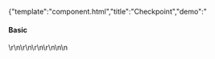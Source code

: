 {"template":"component.html","title":"Checkpoint","demo":"<h4>Basic</h4>\r\n\r\n<!-- START: FIRSTDEMO -->\r\n\r\n<style>\n\t.checkpoint { background: green; padding: 20px; text-align: center; opacity: 0; transform: translateY(20px); transition: opacity 0.25s linear, transform 0.25s ease; }\n\t.checkpoint.fs-checkpoint-active { opacity: 1; transform: translateY(0); }\n</style>\n\n<script>\n$(document).ready(function() {\n\t$(\".checkpoint\").on(\"activate.checkpoint\", function() {\n\t\tconsole.log(\"activate\", this);\n\t}).on(\"deactivate.checkpoint\", function() {\n\t\tconsole.log(\"deactivate\", this);\n\t});\n});\n</script>\n\r\n<!-- <div class=\"demo_container\">\n\t<div class=\"demo_example\"> -->\n\t<div style=\"margin: 1000px 0\">\n\t\t<div class=\"checkpoint js-checkpoint\" data-checkpoint-options='{\"offset\":-200,\"reverse\":true,\"anchor\":\"top\"}'>Target</div>\n\t</div>\n\n\t<div style=\"margin: 1000px 0\">\n\t\t<div class=\"checkpoint js-checkpoint\" data-checkpoint-options='{\"offset\":0,\"reverse\":true,\"anchor\":\"middle\"}'>Target</div>\n\t</div>\n\n\t<div style=\"margin: 1000px 0\">\n\t\t<div class=\"checkpoint js-checkpoint\" data-checkpoint-options='{\"offset\":200,\"reverse\":true,\"anchor\":\"bottom\"}'>Target</div>\n\t</div>\n\t<!-- </div>\r\n\t<div class=\"demo_code\"> -->\r\n\t\t<pre><code class=\"language-html\">&lt;div class=&quot;checkpoint&quot;&gt;Target&lt;/div&gt;</code></pre>\r\n\t\t<pre><code class=\"language-javascript\">$(\".checkpoint\").checkpoint({\n\toffset: 50\n});</code></pre>\r\n\t<!-- </div>\r\n</div> -->\n\r\n<!-- END: FIRSTDEMO -->\n","asset_root":"../","year":2017}

 #Checkpoint Demo
<p class="back_link"><a href="https://formstone.it/components/checkpoint">View Documentation</a></p>